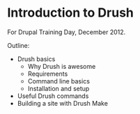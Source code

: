 # Introduction to Drush #

For Drupal Training Day, December 2012.

Outline:

- Drush basics
  - Why Drush is awesome
  - Requirements
  - Command line basics
  - Installation and setup
- Useful Drush commands
- Building a site with Drush Make

